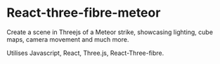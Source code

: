 # React-three-fibre-meteor

Create a scene in Threejs of a Meteor strike, showcasing lighting, cube maps, camera movement and much more.  

Utilises Javascript, React, Three.js, React-Three-fibre.